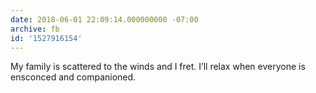 ```yaml
---
date: 2018-06-01 22:09:14.000000000 -07:00
archive: fb
id: '1527916154'
---
```


My family is scattered to the winds and I fret. I’ll relax when everyone is ensconced and companioned.
